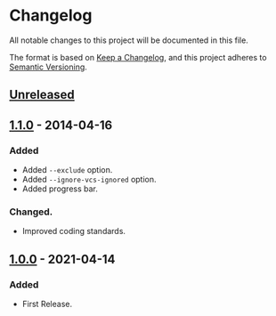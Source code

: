 # Changelog
All notable changes to this project will be documented in this file.

The format is based on [Keep a Changelog](https://keepachangelog.com/en/1.0.0/),
and this project adheres to [Semantic Versioning](https://semver.org/spec/v2.0.0.html).

## [Unreleased]

## [1.1.0] - 2014-04-16
### Added
- Added `--exclude` option.
- Added `--ignore-vcs-ignored` option.
- Added progress bar.

### Changed.
- Improved coding standards.

## [1.0.0] - 2021-04-14
### Added
- First Release.

[Unreleased]: https://github.com/pronamic/wp-documentor/compare/1.1.0...HEAD
[1.1.0]: https://github.com/pronamic/wp-documentor/releases/tag/1.1.0
[1.0.0]: https://github.com/pronamic/wp-documentor/releases/tag/1.0.0
